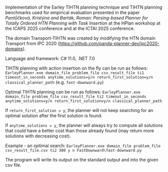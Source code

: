 Implementation of the Earley TIHTN planning technique and TIHTN planning benchmarks used for empirical evaluation presented in the paper *Pantůčková, Kristýna and Barták, Roman: Parsing-based Planner for Totally Ordered HTN Planning with Task Insertion* at the HPlan workshop at the ICAPS 2025 conference and at the ICTAI 2025 conference.

The domain Transport-TIHTN was created by modifying the HTN domain Transport from IPC 2020 (https://github.com/panda-planner-dev/ipc2020-domains).

Language and framework: C# 11.0, .NET 7.0

TIHTN planning with action insertion on the fly can be run as follows:
`EarleyPlanner.exe domain_file problem_file csv_result_file ti1 timeout_in_seconds anytime_solutions=y/n return_first_solution=y/n classical_planner_path` (e.g. `fast-downward.py`)

Optimal TIHTN planning can be run as follows:
`EarleyPlanner.exe domain_file problem_file csv_result_file ti2 timeout_in_seconds anytime_solutions=y/n return_first_solution=y/n classical_planner_path`

If `return_first_solution = y`, the planner will not keep searching for an optimal solution after the first solution is found.

If `anytime_solutions = y`, the planner will always try to compute all solutions that could have a better cost than those already found (may return more solutions with decreasing cost).

Example - an optimal search:
`EarleyPlanner.exe domain_file problem_file csv_result_file.csv ti2 300 y n FastDownward\fast-downward.py`

The program will write its output on the standard output and into the given csv file.
